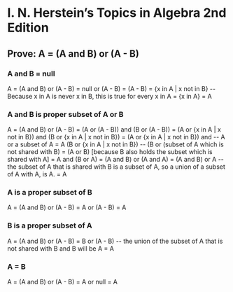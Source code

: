 # I. N. Herstein’s Topics in Algebra 2nd Edition

## Prove: A = (A and B) or (A - B)

### A and B = null

A = (A and B) or (A - B)
  = null or (A - B)
  = (A - B)
  = {x in A | x not in B}  -- Because x in A is never x in B, this is true for every x in A
  = {x in A}
  = A

### A and B is proper subset of A or B

A = (A and B) or (A - B)
  = (A or (A - B)) and (B or (A - B))
  = (A or {x in A | x not in B}) and
    (B or {x in A | x not in B})
  = (A or {x in A | x not in B}) and  -- A or a subset of A = A
    (B or {x in A | x not in B})  -- (B or (subset of A which is not shared with B) = (A or B) [because B also holds the subset which is shared with A]
  = A and (B or A)
  = (A and B) or (A and A)
  = (A and B) or A  -- the subset of A that is shared with B is a subset of A, so a union of a subset of A with A, is A.
  = A

### A is a proper subset of B

A = (A and B) or (A - B)
  = A or (A - B)
  = A

### B is a proper subset of A

A = (A and B) or (A - B)
  = B or (A - B)  -- the union of the subset of A that is not shared with B and B will be A
  = A

### A = B

A = (A and B) or (A - B)
  = A or null
  = A
